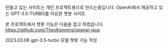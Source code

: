 만들고 있는 사이트는 개인 프로젝트용으로 만드는중입니다.
OpenAi에서 제공하고 있는 GPT-3.5-TURBO를 이요한 챗봇 사이트

본 프로젝트에서 챗봇 기능은 다음을 참고 하였습니다. https://github.com/TheoKanning/openai-java

2023.03.06 gpt-3.5-turbo 모델 챗봇 기능 작성
